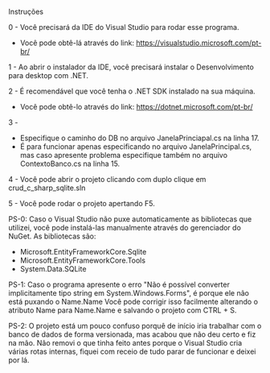 Instruções

0 - Você precisará da IDE do Visual Studio para rodar esse programa.
- Você pode obtê-lá através do link: https://visualstudio.microsoft.com/pt-br/

1 - Ao abrir o instalador da IDE, você precisará instalar o Desenvolvimento para desktop com .NET.

2 - É recomendável que você tenha o .NET SDK instalado na sua máquina.
- Você pode obtê-lo através do link: https://dotnet.microsoft.com/pt-br/

3 -
- Especifique o caminho do DB no arquivo JanelaPrinciapal.cs na linha 17.
- É para funcionar apenas especificando no arquivo JanelaPrincipal.cs, mas caso apresente problema especifique também no arquivo ContextoBanco.cs na linha 15.

4 - Você pode abrir o projeto clicando com duplo clique em crud_c_sharp_sqlite.sln

5 - Você pode rodar o projeto apertando F5.

PS-0:
Caso o Visual Studio não puxe automaticamente as bibliotecas que utilizei, você pode instalá-las manualmente através do gerenciador do NuGet.
As bibliotecas são:

- Microsoft.EntityFrameworkCore.Sqlite
- Microsoft.EntityFrameworkCore.Tools
- System.Data.SQLite

PS-1:
Caso o programa apresente o erro "Não é possível converter implicitamente tipo string em System.Windows.Forms", é porque ele não está puxando o Name.Name
Você pode corrigir isso facilmente alterando o atributo Name para Name.Name e salvando o projeto com CTRL + S.

PS-2:
O projeto está um pouco confuso porquê de início iria trabalhar com o banco de dados de forma versionada, mas acabou que não deu certo e fiz na mão. Não removi o que tinha feito antes porque o Visual Studio cria várias rotas internas, fiquei com receio de tudo parar de funcionar e deixei por lá.
